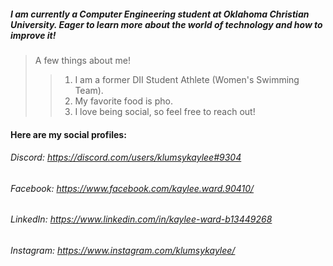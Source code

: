 ##### I am currently a Computer Engineering student at Oklahoma Christian University. Eager to learn more about the world of technology and how to improve it!
> A few things about me!
>> 1. I am a former DII Student Athlete (Women's Swimming Team).
>> 2. My favorite food is pho.
>> 3. I love being social, so feel free to reach out!
#### Here are my social profiles:
###### Discord: https://discord.com/users/klumsykaylee#9304
###### Facebook: https://www.facebook.com/kaylee.ward.90410/
###### LinkedIn: https://www.linkedin.com/in/kaylee-ward-b13449268
###### Instagram: https://www.instagram.com/klumsykaylee/
